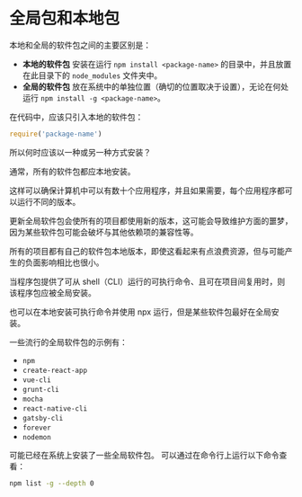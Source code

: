 # 全局包和本地包

本地和全局的软件包之间的主要区别是：

- **本地的软件包** 安装在运行 `npm install <package-name>` 的目录中，并且放置在此目录下的 `node_modules` 文件夹中。
- **全局的软件包** 放在系统中的单独位置（确切的位置取决于设置），无论在何处运行 `npm install -g <package-name>`。

在代码中，应该只引入本地的软件包：

```javascript
require('package-name')
```

所以何时应该以一种或另一种方式安装？

通常，所有的软件包都应本地安装。

这样可以确保计算机中可以有数十个应用程序，并且如果需要，每个应用程序都可以运行不同的版本。

更新全局软件包会使所有的项目都使用新的版本，这可能会导致维护方面的噩梦，因为某些软件包可能会破坏与其他依赖项的兼容性等。

所有的项目都有自己的软件包本地版本，即使这看起来有点浪费资源，但与可能产生的负面影响相比也很小。

当程序包提供了可从 shell（CLI）运行的可执行命令、且可在项目间复用时，则该程序包应被全局安装。

也可以在本地安装可执行命令并使用 npx 运行，但是某些软件包最好在全局安装。

一些流行的全局软件包的示例有：

- `npm`
- `create-react-app`
- `vue-cli`
- `grunt-cli`
- `mocha`
- `react-native-cli`
- `gatsby-cli`
- `forever`
- `nodemon`

可能已经在系统上安装了一些全局软件包。 可以通过在命令行上运行以下命令查看：

```sh
npm list -g --depth 0
```